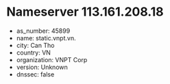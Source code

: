 # Nameserver 113.161.208.18

* as_number: 45899
* name: static.vnpt.vn.
* city: Can Tho
* country: VN
* organization: VNPT Corp
* version: Unknown
* dnssec: false
